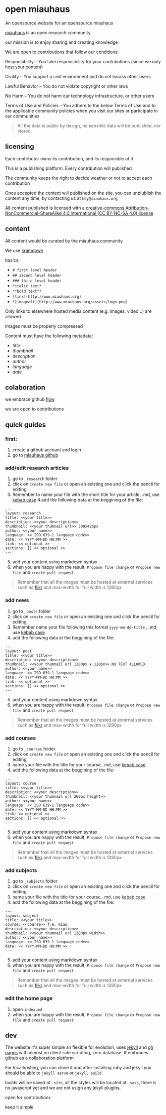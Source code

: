 open miauhaus
===
An opensource website for an opensource miauhaus

[miauhaus](https://miauhaus.github.io/) is an open research community

our mission is to enjoy sharing and creating knowledge

We are open to contributions that follow our conditions:

Responsibility – You take responsibility for your contributions (since we only host your content)

Civility – You support a civil environment and do not harass other users

Lawful Behavior – You do not violate copyright or other laws

No Harm – You do not harm our technology infrastructure, or other users

Terms of Use and Policies – You adhere to the below Terms of Use and to the applicable community policies when you visit our sites or participate in our communities

> All the data is public by design, no sensible data will be published, nor stored.

licensing
---
Each contributor owns its contribution, and its responsible of it

This is a publishing platform. Every contribution will published

The community keeps the right to decide weather or not to accept each contribution

Once accepted the content will published on the site, you can unplublish the content any time, by contacting us at `hey@miauhaus.org`

All content published is licensed with a [creative-commons Attribution-NonCommercial-ShareAlike 4.0 International (CC BY-NC-SA 4.0) license](https://creativecommons.org/licenses/by-nc-sa/4.0/)

content
---
All content would be curated by the miauhaus community

We use [kramdown](https://kramdown.gettalong.org/quickref.html)

basics:
- `# first level header`
- `## second level header`
- `### third level header`
- `*italic text*`
- `**bold text**`
- `[link](http://www.miauhaus.org)`
- `![imagealt](http://www.miauhaus.org/assets/logo.png)`

Only links to elsewhere hosted media content (e.g. images, video...) are allowed

Images must be properly compressed

Content must have the following metadata:
  - *title*
  - *thumbnail*
  - *description*
  - *author*
  - *language*
  - *date*

colaboration
---
we embrace github [flow](https://guides.github.com/introduction/flow/)

we are open to contributions

quick guides
---
### first:
1. create a github account and login
2. go to [miauhaus github](https://github.com/miauhaus/miauhaus.github.io)

### add/edit research articles
1. go to `_research` folder
2. click on `create new file` or open an existing one and click the pencil for editing
3. Remember to name your file with the short title for your article, .md, use [kebab case](http://wiki.c2.com/?KebabCase)
4.add the following data at the beggining of the file:
```
---
layout: research
title: <<your title>>
description: <<your description>>
thumbnail: <<your thumnail url>> 300x425px
author: <<your name>>
language: << ISO 639-1 language code>>
date: << YYYY-MM-DD HH:MM >>
link: << optional >>
sections: [] << optional >>
---
```
5. add your content using markdown syntax
6. when you are happy with the result, `Propose file change` or `Propose new file`  and `create pull request`
> Remember that all the images must be hosted at external services such as [flikr](https://www.flickr.com/) and max-width for full width is 1280px

### add news
1. go to `_posts` folder
2. click on `create new file` or open an existing one and click the pencil for editing
3. Remember name your file following this format `yyyy-mm-dd-title` , .md, use [kebab case](http://wiki.c2.com/?KebabCase)
4. add the following data at the beggining of the file:
```
---
layout: post
title: <<your title>>
description: <<your description>>
thumbnail: <<your thumnail url 1280px x 128px>> NO TEXT ALLOWED
author: <<your name>>
language: << ISO 639-1 language code>>
date: << YYYY-MM-DD HH:MM >>
link: << optional >>
sections: [] << optional >>
---
```
5. add your content using markdown syntax
6. when you are happy with the result, `Propose file change` or `Propose new file`  and `create pull request`
> Remember that all the images must be hosted at external services such as [flikr](https://www.flickr.com/) and max-width for full width is 1280px

### add courses
1. go to `_courses` folder
2. click on `create new file` or open an existing one and click the pencil for editing
3. name your file with the title for your course, .md, use [kebab case](http://wiki.c2.com/?KebabCase)
4. add the following data at the beggining of the file:
```
---
layout: course
title: <<your title>>
description: <<your description>>
thumbnail: <<your thumnail url 260px height>>
author: <<your name>>
language: << ISO 639-1 language code>>
date: << YYYY-MM-DD HH:MM >>
link: << optional >>
sections: [] << optional >>
---
```
5. add your content using markdown syntax
6. when you are happy with the result, `Propose file change` or `Propose new file`  and `create pull request`
> Remember that all the images must be hosted at external services such as [flikr](https://www.flickr.com/) and max-width for full width is 1280px

### add subjects
1. go to `_subjects` folder
2. click on `create new file` or open an existing one and click the pencil for editing
3. name your file with the title for your course, .md, use [kebab case](http://wiki.c2.com/?KebabCase)
4. add the following data at the beggining of the file:
```
---
layout: subject
title: <<your title>>
course: <<course>> f.e. miau
description: <<your description>>
thumbnail: <<your thumnail url 1280px width>>
author: <<your name>>
language: << ISO 639-1 language code>>
date: << YYYY-MM-DD HH:MM >>
---
```
5. add your content using markdown syntax
6. when you are happy with the result, `Propose file change` or `Propose new file`  and `create pull request`
> Remember that all the images must be hosted at external services such as [flikr](https://www.flickr.com/) and max-width for full width is 1280px

### edit the home page
1. open `index.md`
2. when you are happy with the result, `Propose file change` or `Propose new file`  and `create pull request`

dev
---
The website it's super simple an flexible for evolution, uses [jekyll](jekyll.com) and [gh pages]() with almost no client side scripting, zero database. It embraces github as a collaboration platform

For localhosting, you can clone it and after installing ruby and jekyll you should be able to `jekyll serve` or `jekyll build`

builds will be saved at `_site`, all the styles will be located at `_sass`, there is no javascript yet and we are not usign any jekyll plugins.

open for contributions

keep it simple
